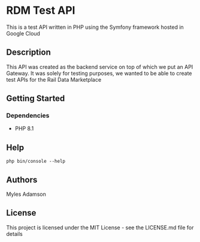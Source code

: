 # RDM Test API

This is a test API written in PHP using the Symfony framework hosted in Google Cloud

## Description

This API was created as the backend service on top of which we put an API Gateway. It was solely for testing purposes, we wanted to be able to create test APIs for the Rail Data Marketplace

## Getting Started

### Dependencies

* PHP 8.1

## Help

```
php bin/console --help
```

## Authors

Myles Adamson

## License

This project is licensed under the MIT License - see the LICENSE.md file for details